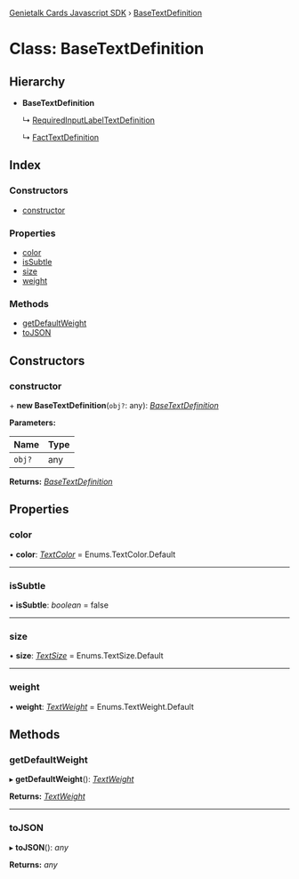 [Genietalk Cards Javascript SDK](../README.md) › [BaseTextDefinition](basetextdefinition.md)

# Class: BaseTextDefinition

## Hierarchy

* **BaseTextDefinition**

  ↳ [RequiredInputLabelTextDefinition](requiredinputlabeltextdefinition.md)

  ↳ [FactTextDefinition](facttextdefinition.md)

## Index

### Constructors

* [constructor](basetextdefinition.md#constructor)

### Properties

* [color](basetextdefinition.md#color)
* [isSubtle](basetextdefinition.md#issubtle)
* [size](basetextdefinition.md#size)
* [weight](basetextdefinition.md#weight)

### Methods

* [getDefaultWeight](basetextdefinition.md#getdefaultweight)
* [toJSON](basetextdefinition.md#tojson)

## Constructors

###  constructor

\+ **new BaseTextDefinition**(`obj?`: any): *[BaseTextDefinition](basetextdefinition.md)*

**Parameters:**

Name | Type |
------ | ------ |
`obj?` | any |

**Returns:** *[BaseTextDefinition](basetextdefinition.md)*

## Properties

###  color

• **color**: *[TextColor](../enums/textcolor.md)* = Enums.TextColor.Default

___

###  isSubtle

• **isSubtle**: *boolean* = false

___

###  size

• **size**: *[TextSize](../enums/textsize.md)* = Enums.TextSize.Default

___

###  weight

• **weight**: *[TextWeight](../enums/textweight.md)* = Enums.TextWeight.Default

## Methods

###  getDefaultWeight

▸ **getDefaultWeight**(): *[TextWeight](../enums/textweight.md)*

**Returns:** *[TextWeight](../enums/textweight.md)*

___

###  toJSON

▸ **toJSON**(): *any*

**Returns:** *any*
